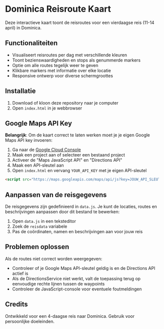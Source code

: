 # Dominica Reisroute Kaart

Deze interactieve kaart toont de reisroutes voor een vierdaagse reis (11-14 april) in Dominica.

## Functionaliteiten

- Visualiseert reisroutes per dag met verschillende kleuren
- Toont bezienswaardigheden en stops als genummerde markers
- Optie om alle routes tegelijk weer te geven
- Klikbare markers met informatie over elke locatie
- Responsive ontwerp voor diverse schermgroottes

## Installatie

1. Download of kloon deze repository naar je computer
2. Open `index.html` in je webbrowser

## Google Maps API Key

**Belangrijk**: Om de kaart correct te laten werken moet je je eigen Google Maps API key invoeren:

1. Ga naar de [Google Cloud Console](https://console.cloud.google.com/)
2. Maak een project aan of selecteer een bestaand project
3. Activeer de "Maps JavaScript API" en "Directions API"
4. Maak een API-sleutel aan
5. Open `index.html` en vervang `YOUR_API_KEY` met je eigen API-sleutel

```html
<script src="https://maps.googleapis.com/maps/api/js?key=JOUW_API_SLEUTEL" defer></script>
```

## Aanpassen van de reisgegevens

De reisgegevens zijn gedefinieerd in `data.js`. Je kunt de locaties, routes en beschrijvingen aanpassen door dit bestand te bewerken:

1. Open `data.js` in een teksteditor
2. Zoek de `reisdata` variabele
3. Pas de coördinaten, namen en beschrijvingen aan voor jouw reis

## Problemen oplossen

Als de routes niet correct worden weergegeven:

- Controleer of je Google Maps API-sleutel geldig is en de Directions API actief is
- Als de DirectionsService niet werkt, valt de toepassing terug op eenvoudige rechte lijnen tussen de waypoints
- Controleer de JavaScript-console voor eventuele foutmeldingen

## Credits

Ontwikkeld voor een 4-daagse reis naar Dominica. Gebruik voor persoonlijke doeleinden. 